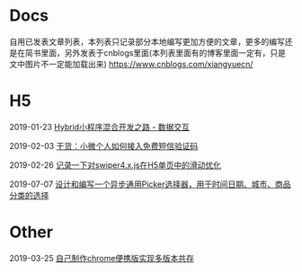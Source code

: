 # Docs
自用已发表文章列表，本列表只记录部分本地编写更加方便的文章，更多的编写还是在简书里面，另外发表于cnblogs里面(本列表里面有的博客里面一定有，只是文中图片不一定能加载出来) https://www.cnblogs.com/xiangyuecn/

# H5

2019-01-23 [Hybrid小程序混合开发之路 - 数据交互](https://github.com/xiangyuecn/Docs/blob/master/H5/Hybrid%E5%B0%8F%E7%A8%8B%E5%BA%8F%E6%B7%B7%E5%90%88%E5%BC%80%E5%8F%91%E4%B9%8B%E8%B7%AF%20-%20%E6%95%B0%E6%8D%AE%E4%BA%A4%E4%BA%92.md)

2019-02-03 [干货：小微个人如何接入免费短信验证码](https://github.com/xiangyuecn/Docs/blob/master/H5/%E5%B9%B2%E8%B4%A7%EF%BC%9A%E5%B0%8F%E5%BE%AE%E4%B8%AA%E4%BA%BA%E5%A6%82%E4%BD%95%E6%8E%A5%E5%85%A5%E5%85%8D%E8%B4%B9%E7%9F%AD%E4%BF%A1%E9%AA%8C%E8%AF%81%E7%A0%81.md)

2019-02-26 [记录一下对swiper4.x.js在H5单页中的滑动优化](https://github.com/xiangyuecn/Docs/blob/master/H5/%E8%AE%B0%E5%BD%95%E4%B8%80%E4%B8%8B%E5%AF%B9swiper4.x.js%E5%9C%A8H5%E5%8D%95%E9%A1%B5%E4%B8%AD%E7%9A%84%E6%BB%91%E5%8A%A8%E4%BC%98%E5%8C%96.md)

2019-07-07 [设计和编写一个异步通用Picker选择器，用于时间日期、城市、商品分类的选择](https://github.com/xiangyuecn/Docs/blob/master/H5/%E8%AE%BE%E8%AE%A1%E5%92%8C%E7%BC%96%E5%86%99%E4%B8%80%E4%B8%AA%E5%BC%82%E6%AD%A5%E9%80%9A%E7%94%A8Picker%E9%80%89%E6%8B%A9%E5%99%A8%EF%BC%8C%E7%94%A8%E4%BA%8E%E6%97%B6%E9%97%B4%E6%97%A5%E6%9C%9F%E3%80%81%E5%9F%8E%E5%B8%82%E3%80%81%E5%95%86%E5%93%81%E5%88%86%E7%B1%BB%E7%9A%84%E9%80%89%E6%8B%A9.md)


# Other

2019-03-25 [自己制作chrome便携版实现多版本共存](https://github.com/xiangyuecn/Docs/blob/master/Other/%E8%87%AA%E5%B7%B1%E5%88%B6%E4%BD%9Cchrome%E4%BE%BF%E6%90%BA%E7%89%88%E5%AE%9E%E7%8E%B0%E5%A4%9A%E7%89%88%E6%9C%AC%E5%85%B1%E5%AD%98.md)


